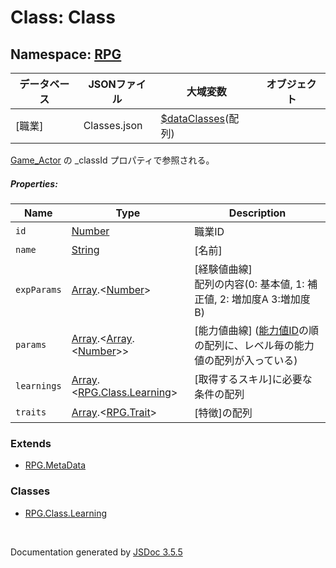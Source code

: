 # Class: Class

## Namespace: [RPG](RPG.md)

| データベース| JSONファイル | 大域変数 | オブジェクト |
| --- | --- | --- | --- |
| [職業] | Classes.json | [$dataClasses](global.md#dataclasses-arrayrpgclass)(配列) |  |

[Game_Actor](Game_Actor.md) の _classId プロパティで参照される。


##### Properties:

| Name | Type | Description |
| --- | --- | --- |
| `id` | [Number](Number.md) |職業ID |
| `name` | [String](String.md) | [名前] |
| `expParams` | [Array](Array.md).<[Number](Number.md)> | [経験値曲線]<br />配列の内容(0: 基本値, 1: 補正値, 2: 増加度A 3:増加度B) |
| `params` | [Array](Array.md).<[Array](Array.md).<[Number](Number.md)>> | [能力値曲線] \([能力値ID](RPG.Enemy.md#能力値id)の順の配列に、レベル毎の能力値の配列が入っている) |
| `learnings` | [Array](Array.md).<[RPG.Class.Learning](RPG.Class.Learning.md)> | [取得するスキル]に必要な条件の配列 |
| `traits` | [Array](Array.md).<[RPG.Trait](RPG.Trait.md)> | [特徴]の配列 |

### Extends

* [RPG.MetaData](RPG.MetaData.md)

### Classes

* [RPG.Class.Learning](RPG.Class.Learning.md)

 <br>

  Documentation generated by [JSDoc 3.5.5](https://github.com/jsdoc3/jsdoc)
